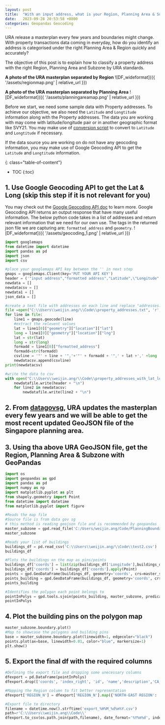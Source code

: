 ```yaml
---
layout: post
title:  "With an input address, what is your Region, Planning Area & Subzone classified by URA Singapore?"
date:   2023-09-28 20:53:58 +0800
categories: Geopandas Geocoding
---
```


URA release a masterplan every few years and boundaries might change. With property transactions data coming in everyday, how do you identify an address is categorised under the right Planning Area & Region quickly and accurately?

The objective of this post is to explain how to classify a property address with the right Region, Planning Area and Subzone by URA standards.

**A photo of the URA masterplan separated by Region**
![DF_wideformat]({{ '/assets/regionmap.png' | relative_url }}) 


**A photo of the URA masterplan separated by Planning Area**
![DF_wideformat]({{ '/assets/planningareamap.png' | relative_url }}) 

Before we start, we need some sample data with Property addresses. To achieve our objective, we also need the `Latitude` and `Longtitude` information along with the Property addresses. The data you are working with may come with latitude/longitude pair or in another geographic format like SVY21. You may make use of [conversion script][gitrepo] to convert to `Latitude` and `Longtitude` if necessary. 

If the data source you are working on do not have any geocoding information, you may make use of Google Geocoding API to get the `Latitude` and `Longtitude` information.

{: class="table-of-content"}
* TOC
{:toc}

## 1. Use Google Geocoding API to get the Lat & Long (skip this step if it is not relevant for you)
You may check out the [Google Geocoding API doc][geocodingapi] to learn more. Google Geocoding API returns an output response that have many useful information. The below python code takes in a list of addresses and return relevant information that we need for our own use. The tags in the returned json file we are capturing are: `formatted_address` and `geometry`.
![DF_wideformat]({{ '/assets/geocoding_1.png' | relative_url }}) 
```python
import googlemaps
from datetime import datetime
import pandas as pd
import json
import csv

#place your googlemaps API key between the '' in next step
gmaps = googlemaps.Client(key='PUT YOUR API KEY')
header = ('"input address","formatted address","Latitude",\"Longitude"')
newdata = []
newdatacsv = []
newdata1 = []
json_data = []

#create a text file with addresses on each line and replace "addresses.txt" with the path to the file
file =open("C:\\Users\\weijin.ang/\\Code\\property_addresses.txt", 'r', encoding = 'utf8')
for line in file:
    line1 = gmaps.geocode(line)
    #extract the relevent values
    lat = line1[0]["geometry"]["location"]["lat"]
    long = line1[0]["geometry"]["location"]["lng"]
    lat = str(lat)
    long = str(long)
    formadd = line1[0]["formatted_address"]
    formadd=str(formadd)
    csvline = '"' + line + '",'+'"' + formadd + '",' + lat +',' +long
    newdatacsv.append(csvline)
print(newdatacsv)

#write the data to csv
with open("C:\\Users\\weijin.ang/\\Code\\property_addresses_with_lat_long.csv", "w+", encoding = 'utf8') as newdatafile:
    newdatafile.write(header + "\n")
    for line2 in newdatacsv:
        newdatafile.write(line2 + "\n")
```

## 2. From [datagovsg][datagovsg], URA updates the masterplan every few years and we will be able to get the most recent updated GeoJSON file of the Singapore planning area. 

## 3. Using tha above URA GeoJSON file, get the Region, Planning Area & Subzone with GeoPandas
```python
import os
import geopandas as gpd
import pandas as pd
import numpy as np
import matplotlib.pyplot as plt
from shapely.geometry import Point
from datetime import datetime
from matplotlib.pyplot import figure

#Reads the map file
#Source file is from data gov sg
# this method is reading geojson file and is recommended by geopandas
master_subzone = gpd.read_file('C:/Users/weijin.ang/Code/PlanningBoundaryArea.json')
master_subzone

#Reads your list of buildings
buildings_df = pd.read_csv('C:\\Users\\weijin.ang/\\Code\\test2.csv')
buildings_df

#Plots the buildings on the map as pins/points
buildings_df['coords'] = list(zip(buildings_df['Longitude'],buildings_df['Latitude']))
buildings_df['coords'] = buildings_df['coords'].apply(Point)
points = gpd.GeoDataFrame(buildings_df, geometry='coords', crs=master_subzone.crs)
points_building = gpd.GeoDataFrame(buildings_df, geometry='coords', crs=master_subzone.crs)
points_building

#Identifies the polygon each point belongs to
pointInPolys = gpd.tools.sjoin(points_building, master_subzone, predicate="within", how='left')
pointInPolys
```


## 4. Plot the building pins on the polygon map
```python
master_subzone.boundary.plot()
#Map to showcase the polygons and building pins
base = master_subzone.boundary.plot(linewidth=1, edgecolor="black")
points.plot(ax=base, linewidth=0.01, color="blue", markersize=1)
plt.show()
```

## 5. Export the final df with the required columns
```python
#Defining the export file and dropping some unecessary columns
dfexport = pd.DataFrame(pointInPolys)
dfexport.drop(['coords', 'index_right', 'id', 'name','description','CA_IND','REGION_C','INC_CRC','FMEL_UPD_D'], axis=1, inplace=True)

#Mapping the Region column to fit better representation
dfexport['REGION_N'] = dfexport['REGION_N'].map({'NORTH-EAST REGION': 'North-East', 'WEST REGION': 'West', 'EAST REGION': 'East', 'NORTH REGION': 'North', 'CENTRAL REGION':'Central'})

#Export file to directory
filename = datetime.now().strftime('export_%H%M_%d%m%Y.csv')
path=r'C:\\Users\\weijin.ang\\Code\\'
dfexport.to_csv(os.path.join(path,filename), date_format='%Y%m%d', index=False)
```

[gitrepo]: https://github.com/cgcai/SVY21
[geocodingapi]:https://developers.google.com/maps/documentation/geocoding/requests-geocoding#json
[datagovsg]: https://beta.data.gov.sg/collections?query=planning%20area
